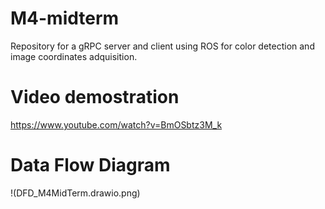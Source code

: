 # M4-midterm
Repository for a gRPC server and client using ROS for color detection and image coordinates adquisition.
# Video demostration
https://www.youtube.com/watch?v=BmOSbtz3M_k
# Data Flow Diagram
!(DFD_M4MidTerm.drawio.png)
